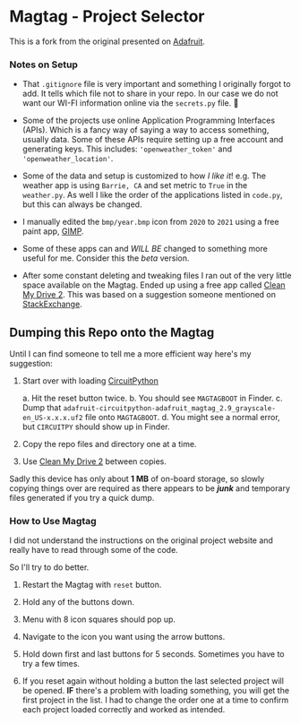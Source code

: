 # Magtag - Project Selector

This is a fork from the original presented on [Adafruit](https://learn.adafruit.com/adafruit-magtag-project-selector).

### Notes on Setup

- That `.gitignore` file is very important and something I originally forgot to add. It tells which file not to share in your repo. In our case we do not want our WI-FI information online via the `secrets.py` file. 🤦

- Some of the projects use online Application Programming Interfaces (APIs). Which is a fancy way of saying a way to access something, usually data. Some of these APIs require setting up a free account and generating keys. This includes: `'openweather_token'` and ` 'openweather_location'`.

- Some of the data and setup is customized to how *I like it*! e.g. The weather app is using `Barrie, CA` and set metric to `True` in the `weather.py`. As well I like the order of the applications listed in `code.py`, but this can always be changed.

- I manually edited the `bmp/year.bmp` icon from `2020` to `2021` using a free paint app, [GIMP](https://www.gimp.org/).

- Some of these apps can and *WILL BE* changed to something more useful for me. Consider this the *beta* version.

- After some constant deleting and tweaking files I ran out of the very little space available on the Magtag. Ended up using a free app called [Clean My Drive 2](https://macpaw.com/cleanmydrive). This was based on a suggestion someone mentioned on [StackExchange](https://apple.stackexchange.com/questions/6707/how-to-stop-os-x-from-writing-spotlight-and-trash-files-to-memory-cards-and-usb).

## Dumping this Repo onto the Magtag

Until I can find someone to tell me a more efficient way here's my suggestion:

1. Start over with loading [CircuitPython](https://learn.adafruit.com/adafruit-magtag-project-selector/install-circuitpython)

    a. Hit the reset button twice.
    b. You should see `MAGTAGBOOT` in Finder.
    c. Dump that `adafruit-circuitpython-adafruit_magtag_2.9_grayscale-en_US-x.x.x.uf2` file onto `MAGTAGBOOT`.
    d. You might see a normal error, but `CIRCUITPY` should show up in Finder.

2. Copy the repo files and directory one at a time.
3. Use [Clean My Drive 2](https://macpaw.com/cleanmydrive) between copies.

Sadly this device has only about __1 MB__ of on-board storage, so slowly copying things over are required as there appears to be __*junk*__ and temporary files generated if you try a quick dump.

### How to Use Magtag 

I did not understand the instructions on the original project website and really have to read through some of the code.

So I'll try to do better.

1. Restart the Magtag with `reset` button.

2. Hold any of the buttons down.

3. Menu with 8 icon squares should pop up.

4. Navigate to the icon you want using the arrow buttons.

5. Hold down first and last buttons for 5 seconds. Sometimes you have to try a few times.

6. If you reset again without holding a button the last selected project will be opened. __IF__ there's a problem with loading something, you will get the first project in the list. I had to change the order one at a time to confirm each project loaded correctly and worked as intended.  

